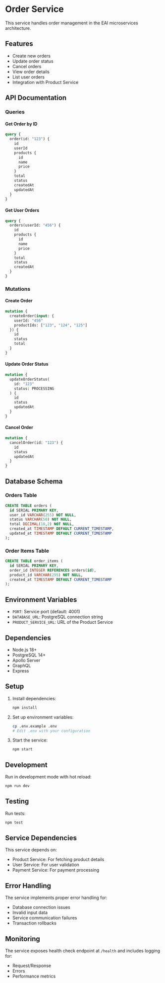 # Order Service

This service handles order management in the EAI microservices architecture.

## Features

- Create new orders
- Update order status
- Cancel orders
- View order details
- List user orders
- Integration with Product Service

## API Documentation

### Queries

#### Get Order by ID
```graphql
query {
  order(id: "123") {
    id
    userId
    products {
      id
      name
      price
    }
    total
    status
    createdAt
    updatedAt
  }
}
```

#### Get User Orders
```graphql
query {
  orders(userId: "456") {
    id
    products {
      id
      name
      price
    }
    total
    status
    createdAt
  }
}
```

### Mutations

#### Create Order
```graphql
mutation {
  createOrder(input: {
    userId: "456"
    productIds: ["123", "124", "125"]
  }) {
    id
    status
    total
  }
}
```

#### Update Order Status
```graphql
mutation {
  updateOrderStatus(
    id: "123"
    status: PROCESSING
  ) {
    id
    status
    updatedAt
  }
}
```

#### Cancel Order
```graphql
mutation {
  cancelOrder(id: "123") {
    id
    status
    updatedAt
  }
}
```

## Database Schema

### Orders Table
```sql
CREATE TABLE orders (
  id SERIAL PRIMARY KEY,
  user_id VARCHAR(255) NOT NULL,
  status VARCHAR(50) NOT NULL,
  total DECIMAL(10,2) NOT NULL,
  created_at TIMESTAMP DEFAULT CURRENT_TIMESTAMP,
  updated_at TIMESTAMP DEFAULT CURRENT_TIMESTAMP
);
```

### Order Items Table
```sql
CREATE TABLE order_items (
  id SERIAL PRIMARY KEY,
  order_id INTEGER REFERENCES orders(id),
  product_id VARCHAR(255) NOT NULL,
  created_at TIMESTAMP DEFAULT CURRENT_TIMESTAMP
);
```

## Environment Variables

- `PORT`: Service port (default: 4001)
- `DATABASE_URL`: PostgreSQL connection string
- `PRODUCT_SERVICE_URL`: URL of the Product Service

## Dependencies

- Node.js 18+
- PostgreSQL 14+
- Apollo Server
- GraphQL
- Express

## Setup

1. Install dependencies:
   ```bash
   npm install
   ```

2. Set up environment variables:
   ```bash
   cp .env.example .env
   # Edit .env with your configuration
   ```

3. Start the service:
   ```bash
   npm start
   ```

## Development

Run in development mode with hot reload:
```bash
npm run dev
```

## Testing

Run tests:
```bash
npm test
```

## Service Dependencies

This service depends on:
- Product Service: For fetching product details
- User Service: For user validation
- Payment Service: For payment processing

## Error Handling

The service implements proper error handling for:
- Database connection issues
- Invalid input data
- Service communication failures
- Transaction rollbacks

## Monitoring

The service exposes health check endpoint at `/health` and includes logging for:
- Request/Response
- Errors
- Performance metrics 